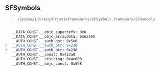 ## SFSymbols

> `/System/Library/PrivateFrameworks/SFSymbols.framework/SFSymbols`

```diff

   __DATA_CONST.__objc_superrefs: 0x8
   __DATA_CONST.__objc_arraydata: 0x6a360
   __AUTH_CONST.__auth_got: 0x5e8
-  __AUTH_CONST.__auth_ptr: 0x230
+  __AUTH_CONST.__auth_ptr: 0x238
   __AUTH_CONST.__const: 0x423a0
   __AUTH_CONST.__cfstring: 0x4e000
   __AUTH_CONST.__objc_const: 0x598

```
